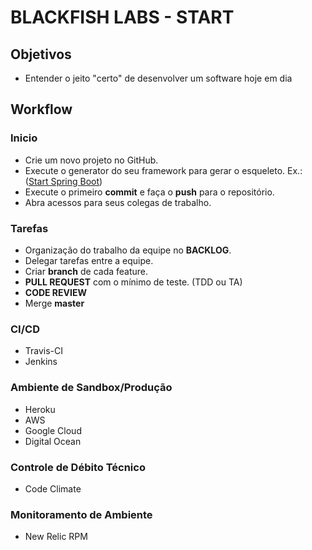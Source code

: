 # BLACKFISH LABS - START
## Objetivos
- Entender o jeito "certo" de desenvolver um software hoje em dia
## Workflow
### Inicio
- Crie um novo projeto no GitHub.
- Execute o generator do seu framework para gerar o esqueleto. Ex.: ([Start Spring Boot](https://start.spring.io/))
- Execute o primeiro **commit** e faça o **push** para o repositório.
- Abra acessos para seus colegas de trabalho.

### Tarefas
- Organização do trabalho da equipe no **BACKLOG**.
- Delegar tarefas entre a equipe.
- Criar **branch** de cada feature.
- **PULL REQUEST** com o mínimo de teste. (TDD ou TA)
- **CODE REVIEW**
- Merge **master**

### CI/CD
- Travis-CI
- Jenkins

### Ambiente de Sandbox/Produção
- Heroku
- AWS
- Google Cloud
- Digital Ocean

### Controle de Débito Técnico
- Code Climate

### Monitoramento de Ambiente
- New Relic RPM
